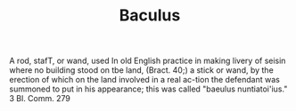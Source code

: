 ---
title: Baculus
letter: B
permalink: "/definitions/bld-baculus.html"
body: A rod, stafT, or wand, used In old English practice in making livery of seisin
  where no building stood on tbe land, (Bract. 40;) a stick or wand, by the erection
  of which on the land involved in a real ac-tion the defendant was summoned to put
  in his appearance; this was called "baeulus nuntiatoi'ius." 3 Bl. Comm. 279
published_at: '2018-07-07'
source: Black's Law Dictionary 2nd Ed (1910)
layout: post
---